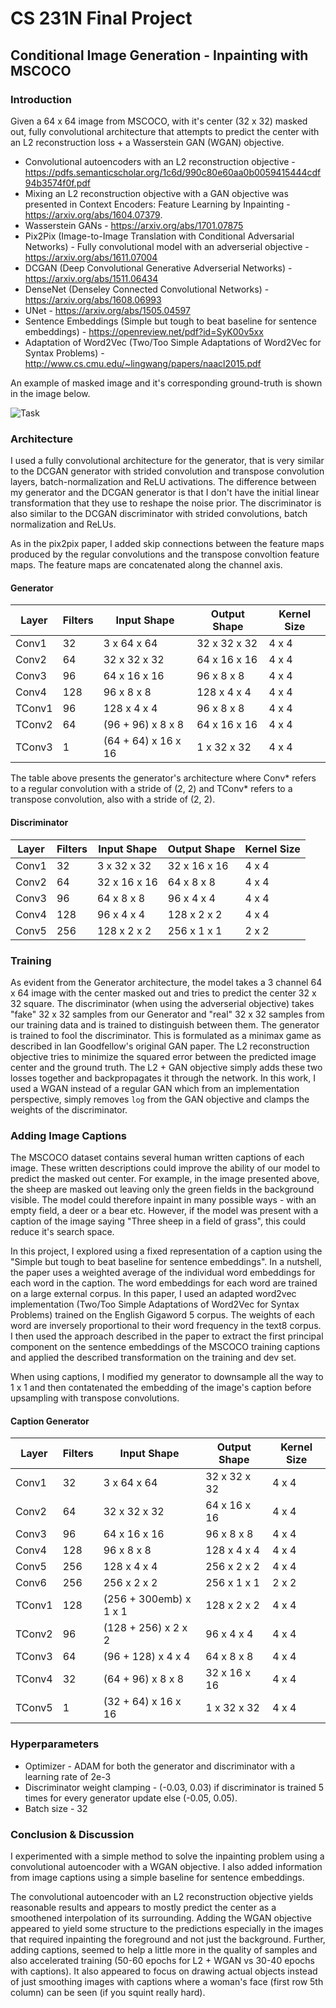 # CS 231N Final Project

## Conditional Image Generation - Inpainting with MSCOCO

### Introduction

Given a 64 x 64 image from MSCOCO, with it's center (32 x 32) masked out, fully convolutional architecture that attempts to predict the center with an L2 reconstruction loss + a Wasserstein GAN (WGAN) objective.

* Convolutional autoencoders with an L2 reconstruction objective - https://pdfs.semanticscholar.org/1c6d/990c80e60aa0b0059415444cdf94b3574f0f.pdf
* Mixing an L2 reconstruction objective with a GAN objective was presented in Context Encoders: Feature Learning by Inpainting - https://arxiv.org/abs/1604.07379. 
* Wasserstein GANs - https://arxiv.org/abs/1701.07875
* Pix2Pix (Image-to-Image Translation with Conditional Adversarial Networks) - Fully convolutional model with an adverserial objective - https://arxiv.org/abs/1611.07004
* DCGAN (Deep Convolutional Generative Adverserial Networks) - https://arxiv.org/abs/1511.06434
* DenseNet (Denseley Connected Convolutional Networks) - https://arxiv.org/abs/1608.06993
* UNet - https://arxiv.org/abs/1505.04597
* Sentence Embeddings (Simple but tough to beat baseline for sentence embeddings) - https://openreview.net/pdf?id=SyK00v5xx
* Adaptation of Word2Vec (Two/Too Simple Adaptations of Word2Vec for Syntax Problems) - http://www.cs.cmu.edu/~lingwang/papers/naacl2015.pdf

An example of masked image  and it's corresponding ground-truth is shown in the image below.

![Task](/images/lamb.png)

### Architecture

I used a fully convolutional architecture for the generator, that is very similar to the DCGAN generator with strided convolution and transpose convolution layers, batch-normalization and ReLU activations. The difference between my generator and the DCGAN generator is that I don't have the initial linear transformation that they use to reshape the noise prior. The discriminator is also similar to the DCGAN discriminator with strided convolutions, batch normalization and ReLUs.

As in the pix2pix paper, I added skip connections between the feature maps produced by the regular convolutions and the transpose convoltion feature maps. The feature maps are concatenated along the channel axis.

#### Generator

| Layer | Filters | Input Shape | Output Shape | Kernel Size |
| ------------- | ------------- | ------------- | ------------ | ------------ |
| Conv1 | 32 | 3 x 64 x 64 | 32 x 32 x 32 | 4 x 4 |
| Conv2 | 64 | 32 x 32 x 32 | 64 x 16 x 16 | 4 x 4 |
| Conv3 | 96 | 64 x 16 x 16 | 96 x 8 x 8 | 4 x 4 |
| Conv4 | 128 | 96 x 8 x 8 | 128 x 4 x 4 | 4 x 4 |
| TConv1 | 96 | 128 x 4 x 4 | 96 x 8 x 8 | 4 x 4 |
| TConv2 | 64 | (96 + 96) x 8 x 8 | 64 x 16 x 16 | 4 x 4 |
| TConv3 | 1 | (64 + 64) x 16 x 16 | 1 x 32 x 32 | 4 x 4 |

The table above presents the generator's architecture where Conv* refers to a regular convolution with a stride of (2, 2) and TConv* refers to a transpose convolution, also with a stride of (2, 2).

#### Discriminator

| Layer | Filters | Input Shape | Output Shape | Kernel Size |
| ------------- | ------------- | ------------- | ------------ | ------------ |
| Conv1 | 32 | 3 x 32 x 32 | 32 x 16 x 16 | 4 x 4 |
| Conv2 | 64 | 32 x 16 x 16 | 64 x 8 x 8 | 4 x 4 |
| Conv3 | 96 | 64 x 8 x 8 | 96 x 4 x 4 | 4 x 4 |
| Conv4 | 128 | 96 x 4 x 4 | 128 x 2 x 2 | 4 x 4 |
| Conv5 | 256 | 128 x 2 x 2 | 256 x 1 x 1 | 2 x 2 |


### Training

As evident from the Generator architecture, the model takes a 3 channel 64 x 64 image with the center masked out and tries to predict the center 32 x 32 square. The discriminator (when using the adverserial objective) takes "fake" 32 x 32 samples from our Generator and "real" 32 x 32 samples from our training data and is trained to distinguish between them. The generator is trained to fool the discriminator. This is formulated as a minimax game as described in Ian Goodfellow's original GAN paper. The L2 reconstruction objective tries to minimize the squared error between the predicted image center and the ground truth. The L2 + GAN objective simply adds these two losses together and backpropagates it through the network. In this work, I used a WGAN instead of a regular GAN which from an implementation perspective, simply removes `log` from the GAN objective and clamps the weights of the discriminator.

### Adding Image Captions

The MSCOCO dataset contains several human written captions of each image. These written descriptions could improve the ability of our model to predict the masked out center. For example, in the image presented above, the sheep are masked out leaving only the green fields in the background visible. The model could therefore inpaint in many possible ways - with an empty field, a deer or a bear etc. However, if the model was present with a caption of the image saying "Three sheep in a field of grass", this could reduce it's search space.

In this project, I explored using a fixed representation of a caption using the "Simple but tough to beat baseline for sentence embeddings". In a nutshell, the paper uses a weighted average of the individual word embeddings for each word in the caption. The word embeddings for each word are trained on a large external corpus. In this paper, I used an adapted word2vec implementation (Two/Too Simple Adaptations of Word2Vec for Syntax Problems) trained on the English Gigaword 5 corpus. The weights of each word are inversely proportional to their word frequency in the text8 corpus. I then used the approach described in the paper to extract the first principal component on the sentence embeddings of the MSCOCO training captions and applied the described transformation on the training and dev set.

When using captions, I modified my generator to downsample all the way to 1 x 1 and then contatenated the embedding of the image's caption before upsampling with transpose convolutions.

#### Caption Generator

| Layer | Filters | Input Shape | Output Shape | Kernel Size |
| ------------- | ------------- | ------------- | ------------ | ------------ |
| Conv1 | 32 | 3 x 64 x 64 | 32 x 32 x 32 | 4 x 4 |
| Conv2 | 64 | 32 x 32 x 32 | 64 x 16 x 16 | 4 x 4 |
| Conv3 | 96 | 64 x 16 x 16 | 96 x 8 x 8 | 4 x 4 |
| Conv4 | 128 | 96 x 8 x 8 | 128 x 4 x 4 | 4 x 4 |
| Conv5 | 256 | 128 x 4 x 4 | 256 x 2 x 2 | 4 x 4 |
| Conv6 | 256 | 256 x 2 x 2 | 256 x 1 x 1 | 2 x 2 |
| TConv1 | 128 | (256 + 300emb) x 1 x 1 | 128 x 2 x 2 | 4 x 4 |
| TConv2 | 96 | (128 + 256) x 2 x 2 | 96 x 4 x 4 | 4 x 4 |
| TConv3 | 64 | (96 + 128) x 4 x 4 | 64 x 8 x 8 | 4 x 4 |
| TConv4 | 32 | (64 + 96) x 8 x 8 | 32 x 16 x 16 | 4 x 4 |
| TConv5 | 1 | (32 + 64) x 16 x 16 | 1 x 32 x 32 | 4 x 4 |

### Hyperparameters 

- Optimizer - ADAM for both the generator and discriminator with a learning rate of 2e-3
- Discriminator weight clamping -  (-0.03, 0.03) if discriminator is trained 5 times for every generator update else (-0.05, 0.05). 
- Batch size - 32

### Conclusion & Discussion

I experimented with a simple method to solve the inpainting problem using a convolutional autoencoder with a WGAN objective. I also added information from image captions using a simple baseline for sentence embeddings.

The convolutional autoencoder with an L2 reconstruction objective yields reasonable results and appears to mostly predict the center as a smoothened interpolation of its surrounding. Adding the WGAN objective appeared to yield some structure to the predictions especially in the images that required inpainting the foreground and not just the background. Further, adding captions, seemed to help a little more in the quality of samples and also accelerated training (50-60 epochs for L2 + WGAN vs 30-40 epochs with captions). It also appeared to focus on drawing actual objects instead of just smoothing images with captions where a woman's face (first row 5th column) can be seen (if you squint really hard).






